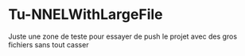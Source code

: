 # Tu-NNELWithLargeFile
Juste une zone de teste pour essayer de push le projet avec des gros fichiers sans tout casser
